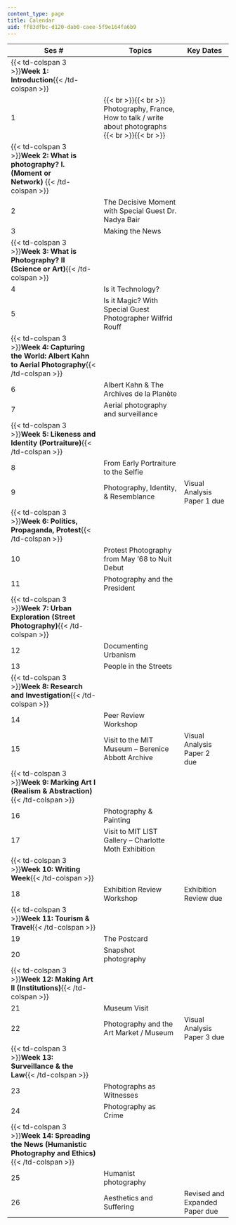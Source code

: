 ```yaml
---
content_type: page
title: Calendar
uid: ff83dfbc-d120-dab0-caee-5f9e164fa6b9
---
```


| Ses # | Topics | Key Dates |
| --- | --- | --- |
| {{< td-colspan 3 >}}**Week 1: Introduction**{{< /td-colspan >}} |||
| 1 |  {{< br >}}{{< br >}} Photography, France, How to talk / write about photographs {{< br >}}{{< br >}}  | &nbsp; |
| {{< td-colspan 3 >}}**Week 2: What is photography? I. (Moment or Network)** {{< /td-colspan >}} |||
| 2 | The Decisive Moment with Special Guest Dr. Nadya Bair | &nbsp; |
| 3 | Making the News | &nbsp; |
| {{< td-colspan 3 >}}**Week 3: What is Photography? II (Science or Art)**{{< /td-colspan >}} |||
| 4 | Is it Technology? | &nbsp; |
| 5 | Is it Magic? With Special Guest Photographer Wilfrid Rouff | &nbsp; |
| {{< td-colspan 3 >}}**Week 4: Capturing the World: Albert Kahn to Aerial Photography**{{< /td-colspan >}} |||
| 6 | Albert Kahn & The Archives de la Planète | &nbsp; |
| 7 | Aerial photography and surveillance | &nbsp; |
| {{< td-colspan 3 >}}**Week 5: Likeness and Identity (Portraiture)**{{< /td-colspan >}} |||
| 8  | From Early Portraiture to the Selfie | &nbsp; |
| 9  | Photography, Identity, & Resemblance | Visual Analysis Paper 1 due |
| {{< td-colspan 3 >}}**Week 6: Politics, Propaganda, Protest**{{< /td-colspan >}} |||
| 10 | Protest Photography from May ’68 to Nuit Debut | &nbsp; |
| 11 | Photography and the President | &nbsp; |
| {{< td-colspan 3 >}}**Week 7: Urban Exploration (Street Photography)**{{< /td-colspan >}} |||
| 12 | Documenting Urbanism | &nbsp; |
| 13 | People in the Streets | &nbsp; |
| {{< td-colspan 3 >}}**Week 8: Research and Investigation**{{< /td-colspan >}} |||
| 14 | Peer Review Workshop | &nbsp; |
| 15 | Visit to the MIT Museum – Berenice Abbott Archive | Visual Analysis Paper 2 due  |
| {{< td-colspan 3 >}}**Week 9: Marking Art I (Realism & Abstraction)**{{< /td-colspan >}} |||
| 16 | Photography & Painting | &nbsp; |
| 17 | Visit to MIT LIST Gallery – Charlotte Moth Exhibition | &nbsp; |
| {{< td-colspan 3 >}}**Week 10: Writing Week**{{< /td-colspan >}} |||
| 18 | Exhibition Review Workshop | Exhibition Review due |
| {{< td-colspan 3 >}}**Week 11: Tourism & Travel**{{< /td-colspan >}} |||
| 19 | The Postcard | &nbsp; |
| 20 | Snapshot photography | &nbsp; |
| {{< td-colspan 3 >}}**Week 12: Making Art II (Institutions)**{{< /td-colspan >}} |||
| 21 | Museum Visit | &nbsp; |
| 22 | Photography and the Art Market / Museum | Visual Analysis Paper 3 due |
| {{< td-colspan 3 >}}**Week 13: Surveillance & the Law**{{< /td-colspan >}} |||
| 23 | Photographs as Witnesses | &nbsp; |
| 24 | Photography as Crime | &nbsp; |
| {{< td-colspan 3 >}}**Week 14: Spreading the News (Humanistic Photography and Ethics)**{{< /td-colspan >}} |||
| 25 | Humanist photography | &nbsp; |
| 26 | Aesthetics and Suffering | Revised and Expanded Paper due